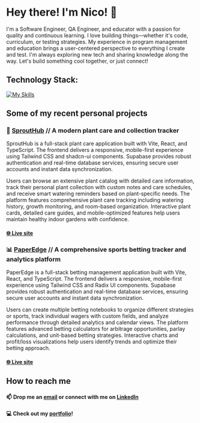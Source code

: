 # Hey there! I'm Nico! 👋

I'm a Software Engineer, QA Engineer, and educator with a passion for quality and continuous learning. I love building things—whether it's code, curriculum, or testing strategies. My experience in program management and education brings a user-centered perspective to everything I create and test. I'm always exploring new tech and sharing knowledge along the way. Let's build something cool together, or just connect! 

## Technology Stack:
[![My Skills](https://skillicons.dev/icons?i=js,ts,py,react,nextjs,vite,nodejs,express,mongodb,postgres,mysql,cypress,selenium,postman,tailwind,figma&perline=8)](https://skillicons.dev)
<div>
</div>

## Some of my recent personal projects

### 🌱 [SproutHub](https://github.com/nicogarbaccio/sprout-hub) // A modern plant care and collection tracker
SproutHub is a full-stack plant care application built with Vite, React, and TypeScript. The frontend delivers a responsive, mobile-first experience using Tailwind CSS and shadcn-ui components. Supabase provides robust authentication and real-time database services, ensuring secure user accounts and instant data synchronization.

Users can browse an extensive plant catalog with detailed care information, track their personal plant collection with custom notes and care schedules, and receive smart watering reminders based on plant-specific needs. The platform features comprehensive plant care tracking including watering history, growth monitoring, and room-based organization. Interactive plant cards, detailed care guides, and mobile-optimized features help users maintain healthy indoor gardens with confidence.
#### [🌐 Live site](https://sprout-hub.com/)

### 📊 [PaperEdge](https://github.com/nicogarbaccio/sprout-hub) // A comprehensive sports betting tracker and analytics platform
PaperEdge is a full-stack betting management application built with Vite, React, and TypeScript. The frontend delivers a responsive, mobile-first experience using Tailwind CSS and Radix UI components. Supabase provides robust authentication and real-time database services, ensuring secure user accounts and instant data synchronization.

Users can create multiple betting notebooks to organize different strategies or sports, track individual wagers with custom fields, and analyze performance through detailed analytics and calendar views. The platform features advanced betting calculators for arbitrage opportunities, parlay calculations, and unit-based betting strategies. Interactive charts and profit/loss visualizations help users identify trends and optimize their betting approach.
#### [🌐 Live site](http://paperedge.bet/)

## How to reach me
#### 📫  Drop me an [email](mailto:garbaccio20@gmail.com) or connect with me on [LinkedIn](https://www.linkedin.com/in/nicogarbaccio/)
#### 💻 Check out my [portfolio](https://portfolio-nicogarbaccio.netlify.app/)!
